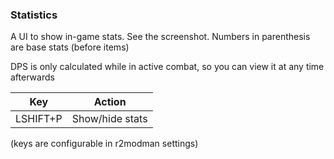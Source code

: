 ### Statistics
A UI to show in-game stats. See the screenshot.
Numbers in parenthesis are base stats (before items)

DPS is only calculated while in active combat, so you can view it at any time afterwards

|Key     |Action         |
|--------|---------------|
|LSHIFT+P|Show/hide stats|
(keys are configurable in r2modman settings)

